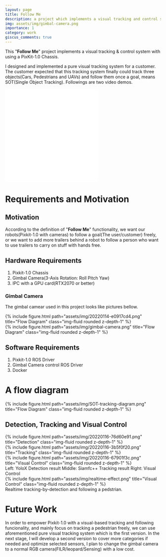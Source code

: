 ```yaml
---
layout: page
title: Follow Me
description: a project which implements a visual tracking and control system 
img: assets/img/gimbal-camera.png
importance: 1
category: work
giscus_comments: true
---
```


This "**Follow Me**" project implements a visual tracking & control system with using a PixKit-1.0 Chassis.

I designed and implemented a pure visual tracking system for a customer. The customer expected that this tracking system finally could track three objects(Cars, Pedestrians and UAVs) and follow them once a goal, means SOT(Single Object Tracking). Followings are two video demos.


<div class="row mt-3">
    <div class="col-sm mt-3 mt-md-0">
    <iframe src="//player.bilibili.com/player.html?isOutside=true&aid=689345413&bvid=BV1Bm4y1w7BZ&cid=866920512&p=1&muted=true" width="60%" scrolling="yes" border="0" frameborder="no" framespacing="0" allowfullscreen="true"></iframe>
    </div>
    <div class="col-sm mt-3 mt-md-0">
    <iframe src="//player.bilibili.com/player.html?isOutside=true&aid=561767384&bvid=BV1xe4y1i7wi&cid=866931240&p=1&muted=true" width="60%" scrolling="yes" border="0" frameborder="no" framespacing="0" allowfullscreen="true"></iframe>
    </div>
</div>



# Requirements and Motivation

## Motivation
According to the definition of "**Follow Me**" functionality, we want our robots(Pixkit-1.0 with cameras) to follow a goal(The user/customer) freely, or we want to add more trailers behind a robot to follow a person who want to use trailers to carry on stuff with hands free. 

## Hardware Requirements
1. Pixkit-1.0 Chassis
2. Gimbal Camera(3-Axis Rotation: Roll Pitch Yaw)
3. IPC with a GPU card(RTX2070 or better)

### Gimbal Camera

The gimbal camear used in this project looks like pictures bellow.
<div class="row">
    <div class="col-sm mt-3 mt-md-0">
        {% include figure.html path="assets/img/20220114-e0917cd4.png" title="Flow Diagram" class="img-fluid rounded z-depth-1" %}
    </div>
    <div class="col-sm mt-3 mt-md-0">
        {% include figure.html path="assets/img/gimbal-camera.png" title="Flow Diagram" class="img-fluid rounded z-depth-1" %}
    </div>
</div>

## Software Requirements
1. Pixkit-1.0 ROS Driver
2. Gimbal Camera control ROS Driver
3. Docker

# A flow diagram

<div class="row">
    <div class="col-sm mt-3 mt-md-0">
        {% include figure.html path="assets/img/SOT-tracking-diagram.png" title="Flow Diagram" class="img-fluid rounded z-depth-1" %}
    </div>
</div>

## Detection, Tracking and Visual Control

<div class="row mt-3">
    <div class="col-sm mt-3 mt-md-0">
        {% include figure.html path="assets/img/20220116-76d60e91.png" title="Detection" class="img-fluid rounded z-depth-1" %}
    </div>
    <div class="col-sm mt-3 mt-md-0">
        {% include figure.html path="assets/img/20220116-3b5f0f20.png" title="Tracking" class="img-fluid rounded z-depth-1" %}
    </div>
    <div class="col-sm mt-3 mt-md-0">
        {% include figure.html path="assets/img/20220116-67901f3c.png" title="Visual Control" class="img-fluid rounded z-depth-1" %}
    </div>
</div>
<div class="caption">
        Left: YoloX Detection result
        Middle: Siamfc++ Tracking result
        Right: Visual Control
</div>

<div>
    <div class="col-sm mt-3 mt-md-0">
        {% include figure.html path="assets/img/realtime-effect.png" title="Visual Control" class="img-fluid rounded z-depth-1" %}
    </div>
</div>
<div class="caption">
        Realtime tracking-by-detection and following a pedstrian.
</div>

# Future Work
In order to empower Pixkit-1.0 with a visual-based tracking and following funcionality, and mainly focus on tracking a pedestrian freely, we can use aforementioned pure visual tracking system which is the first version. In the next stage, I will develop a second version to cover more categories if needed and optimize selected sensors, I plan to change the gimbal camera to a normal RGB camera(FILR/leopard/Sensing) with a low cost. 